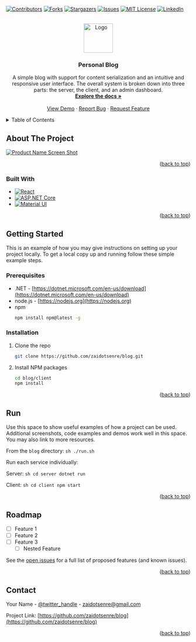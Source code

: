 <!-- Improved compatibility of back to top link: See: https://github.com/othneildrew/Best-README-Template/pull/73 -->
<a name="readme-top"></a>
<!--
*** Thanks for checking out the Best-README-Template. If you have a suggestion
*** that would make this better, please fork the repo and create a pull request
*** or simply open an issue with the tag "enhancement".
*** Don't forget to give the project a star!
*** Thanks again! Now go create something AMAZING! :D
-->



<!-- PROJECT SHIELDS -->
<!--
*** I'm using markdown "reference style" links for readability.
*** Reference links are enclosed in brackets [ ] instead of parentheses ( ).
*** See the bottom of this document for the declaration of the reference variables
*** for contributors-url, forks-url, etc. This is an optional, concise syntax you may use.
*** https://www.markdownguide.org/basic-syntax/#reference-style-links
-->
[![Contributors][contributors-shield]][contributors-url]
[![Forks][forks-shield]][forks-url]
[![Stargazers][stars-shield]][stars-url]
[![Issues][issues-shield]][issues-url]
[![MIT License][license-shield]][license-url]
[![LinkedIn][linkedin-shield]][linkedin-url]



<!-- PROJECT LOGO -->
<br />
<div align="center">
  <a href="https://github.com/zaidotsenre/blog">
    <img src="images/logo.png" alt="Logo" width="80" height="80">
  </a>

<h3 align="center">Personal Blog</h3>

  <p align="center">
    A simple blog with support for content serialization and an intuitive and responsive user interface. The overall system is broken down into three parts: the server, the client, and an admin dashboard.
    <br />
    <a href="https://github.com/zaidotsenre/blog"><strong>Explore the docs »</strong></a>
    <br />
    <br />
    <a href="https://github.com/zaidotsenre/blog">View Demo</a>
    ·
    <a href="https://github.com/zaidotsenre/blog/issues">Report Bug</a>
    ·
    <a href="https://github.com/zaidotsenre/blog/issues">Request Feature</a>
  </p>
</div>



<!-- TABLE OF CONTENTS -->
<details>
  <summary>Table of Contents</summary>
  <ol>
    <li>
      <a href="#about-the-project">About The Project</a>
      <ul>
        <li><a href="#built-with">Built With</a></li>
      </ul>
    </li>
    <li>
      <a href="#getting-started">Getting Started</a>
      <ul>
        <li><a href="#prerequisites">Prerequisites</a></li>
        <li><a href="#installation">Installation</a></li>
      </ul>
    </li>
    <li><a href="#usage">Usage</a></li>
    <li><a href="#roadmap">Roadmap</a></li>
    <li><a href="#contributing">Contributing</a></li>
    <li><a href="#license">License</a></li>
    <li><a href="#contact">Contact</a></li>
    <li><a href="#acknowledgments">Acknowledgments</a></li>
  </ol>
</details>



<!-- ABOUT THE PROJECT -->
## About The Project

[![Product Name Screen Shot][product-screenshot]](https://example.com)

<p align="right">(<a href="#readme-top">back to top</a>)</p>



### Built With

* [![React][reac-badge]][react-url]
* [![ASP.NET Core][aspnet-badge]][aspnet-url]
* [![Material UI][mui-badge]][mui-url]

<p align="right">(<a href="#readme-top">back to top</a>)</p>



<!-- GETTING STARTED -->
## Getting Started

This is an example of how you may give instructions on setting up your project locally.
To get a local copy up and running follow these simple example steps.

### Prerequisites

* .NET - [https://dotnet.microsoft.com/en-us/download](https://dotnet.microsoft.com/en-us/download)
* node.js - [https://nodejs.org](https://nodejs.org)
* npm
  ```sh
  npm install npm@latest -g
  ```

### Installation

1. Clone the repo
   ```sh
   git clone https://github.com/zaidotsenre/blog.git
   ```
2. Install NPM packages
   ```sh
   cd blog/client
   npm install
   ```

<p align="right">(<a href="#readme-top">back to top</a>)</p>



<!-- USAGE EXAMPLES -->
## Run

Use this space to show useful examples of how a project can be used. Additional screenshots, code examples and demos work well in this space. You may also link to more resources.

From the `blog` directory:
    ```sh
    ./run.sh
    ```

Run each service individually:

Server:
    ```sh
    cd server
    dotnet run
    ```

Client:
    ```sh
    cd client
    npm start
    ```

<p align="right">(<a href="#readme-top">back to top</a>)</p>



<!-- ROADMAP -->
## Roadmap

- [ ] Feature 1
- [ ] Feature 2
- [ ] Feature 3
    - [ ] Nested Feature

See the [open issues](https://github.com/zaidotsenre/blog/issues) for a full list of proposed features (and known issues).

<p align="right">(<a href="#readme-top">back to top</a>)</p>



<!-- CONTACT -->
## Contact

Your Name - [@twitter_handle](https://twitter.com/twitter_handle) - zaidotsenre@gmail.com

Project Link: [https://github.com/zaidotsenre/blog](https://github.com/zaidotsenre/blog)

<p align="right">(<a href="#readme-top">back to top</a>)</p>



<!-- MARKDOWN LINKS & IMAGES -->
<!-- https://www.markdownguide.org/basic-syntax/#reference-style-links -->
[contributors-shield]: https://img.shields.io/github/contributors/zaidotsenre/blog.svg?style=for-the-badge
[contributors-url]: https://github.com/zaidotsenre/blog/graphs/contributors
[forks-shield]: https://img.shields.io/github/forks/zaidotsenre/blog.svg?style=for-the-badge
[forks-url]: https://github.com/zaidotsenre/blog/network/members
[stars-shield]: https://img.shields.io/github/stars/zaidotsenre/blog.svg?style=for-the-badge
[stars-url]: https://github.com/zaidotsenre/blog/stargazers
[issues-shield]: https://img.shields.io/github/issues/zaidotsenre/blog.svg?style=for-the-badge
[issues-url]: https://github.com/zaidotsenre/blog/issues
[license-shield]: https://img.shields.io/github/license/zaidotsenre/blog.svg?style=for-the-badge
[license-url]: https://github.com/zaidotsenre/blog/blob/master/LICENSE.txt
[linkedin-shield]: https://img.shields.io/badge/-LinkedIn-black.svg?style=for-the-badge&logo=linkedin&colorB=555
[linkedin-url]: https://linkedin.com/in/zaidotsenre
[product-screenshot]: images/screenshot.png

<!-- Tech Stack Badges adn Links -->
[reac-badge]: https://img.shields.io/badge/React-20232A?style=for-the-badge&logo=react&logoColor=61DAFB
[react-url]: https://reactjs.org/
[aspnet-badge]: https://img.shields.io/badge/asp.net-201155?style=for-the-badge&logo=dotnet&logoColor=white
[aspnet-url]: https://dotnet.microsoft.com/en-us/apps/aspnet
[mui-badge]: https://img.shields.io/badge/Material_UI-1F1F1F?style=for-the-badge&logo=mui&logoColor=3399FF
[mui-url]: https://mui.com/
